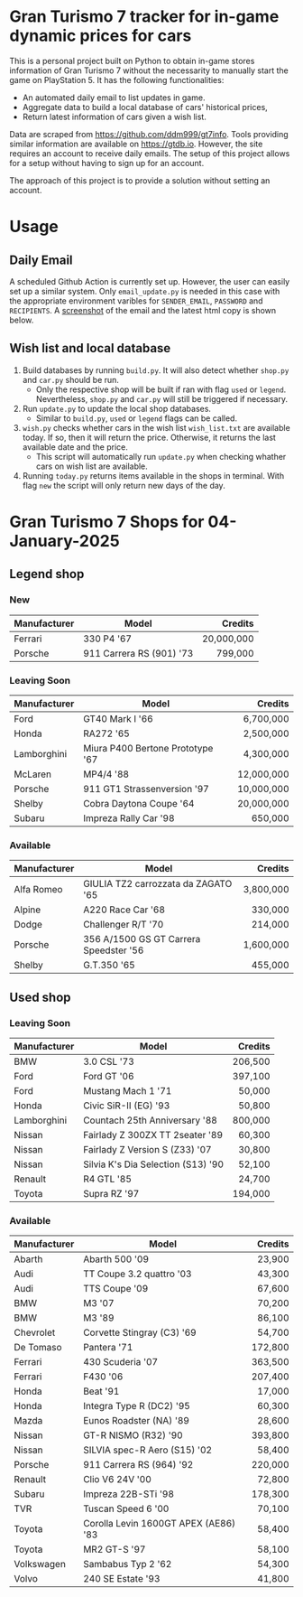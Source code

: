 # Gran Turismo 7 tracker for in-game dynamic prices for cars

This is a personal project built on Python to obtain in-game stores information of Gran Turismo 7 without the necessarity to manually start the game on PlayStation 5. It has the following functionalities:

- An automated daily email to list updates in game.
- Aggregate data to build a local database of cars' historical prices,
- Return latest information of cars given a wish list.

Data are scraped from https://github.com/ddm999/gt7info. Tools providing similar information are available on https://gtdb.io. However, the site requires an account to receive daily emails. The setup of this project allows for a setup without having to sign up for an account.

The approach of this project is to provide a solution without setting an account.

# Usage

## Daily Email

A scheduled Github Action is currently set up. However, the user can easily set up a similar system. Only `email_update.py` is needed in this case with the appropriate environment varibles for `SENDER_EMAIL`, `PASSWORD` and `RECIPIENTS`. A [screenshot](https://raw.githubusercontent.com/marcohoucheng/Gran-Turismo-7-Price-Tracker/main/data/email_screenshot.png) of the email and the latest html copy is shown below.

## Wish list and local database

1. Build databases by running `build.py`. It will also detect whether `shop.py` and `car.py` should be run.
    - Only the respective shop will be built if ran with flag `used` or `legend`. Nevertheless, `shop.py` and `car.py` will still be triggered if necessary.
2. Run `update.py` to update the local shop databases.
    - Similar to `build.py`, `used` or `legend` flags can be called.
3. `wish.py` checks whether cars in the wish list `wish_list.txt` are available today. If so, then it will return the price. Otherwise, it returns the last available date and the price.
    - This script will automatically run `update.py` when checking whather cars on wish list are available.
4. Running `today.py` returns items available in the shops in terminal. With flag `new` the script will only return new days of the day.


# Gran Turismo 7 Shops for 04-January-2025



## Legend shop

### New
 | Manufacturer | Model | Credits |
 | --- | --- | --: |
|Ferrari|330 P4 '67|20,000,000|
|Porsche|911 Carrera RS (901) '73|799,000|

### Leaving Soon
 | Manufacturer | Model | Credits |
 | --- | --- | --: |
|Ford|GT40 Mark I '66|6,700,000|
|Honda|RA272 '65|2,500,000|
|Lamborghini|Miura P400 Bertone Prototype '67|4,300,000|
|McLaren|MP4/4 '88|12,000,000|
|Porsche|911 GT1 Strassenversion '97|10,000,000|
|Shelby|Cobra Daytona Coupe '64|20,000,000|
|Subaru|Impreza Rally Car '98|650,000|

### Available
 | Manufacturer | Model | Credits |
 | --- | --- | --: |
|Alfa Romeo|GIULIA TZ2 carrozzata da ZAGATO '65|3,800,000|
|Alpine|A220 Race Car '68|330,000|
|Dodge|Challenger R/T '70|214,000|
|Porsche|356 A/1500 GS GT Carrera Speedster '56|1,600,000|
|Shelby|G.T.350 '65|455,000|


## Used shop

### Leaving Soon
 | Manufacturer | Model | Credits |
 | --- | --- | --: |
|BMW|3.0 CSL '73|206,500|
|Ford|Ford GT '06|397,100|
|Ford|Mustang Mach 1 '71|50,000|
|Honda|Civic SiR-II (EG) '93|50,800|
|Lamborghini|Countach 25th Anniversary '88|800,000|
|Nissan|Fairlady Z 300ZX TT 2seater '89|60,300|
|Nissan|Fairlady Z Version S (Z33) '07|30,800|
|Nissan|Silvia K's Dia Selection (S13) '90|52,100|
|Renault|R4 GTL '85|24,700|
|Toyota|Supra RZ '97|194,000|

### Available
 | Manufacturer | Model | Credits |
 | --- | --- | --: |
|Abarth|Abarth 500 '09|23,900|
|Audi|TT Coupe 3.2 quattro '03|43,300|
|Audi|TTS Coupe '09|67,600|
|BMW|M3 '07|70,200|
|BMW|M3 '89|86,100|
|Chevrolet|Corvette Stingray (C3) '69|54,700|
|De Tomaso|Pantera '71|172,800|
|Ferrari|430 Scuderia '07|363,500|
|Ferrari|F430 '06|207,400|
|Honda|Beat '91|17,000|
|Honda|Integra Type R (DC2) '95|60,300|
|Mazda|Eunos Roadster (NA) '89|28,600|
|Nissan|GT-R NISMO (R32) '90|393,800|
|Nissan|SILVIA spec-R Aero (S15) '02|58,400|
|Porsche|911 Carrera RS (964) '92|220,000|
|Renault|Clio V6 24V '00|72,800|
|Subaru|Impreza 22B-STi '98|178,300|
|TVR|Tuscan Speed 6 '00|70,100|
|Toyota|Corolla Levin 1600GT APEX (AE86) '83|58,400|
|Toyota|MR2 GT-S '97|58,100|
|Volkswagen|Sambabus Typ 2 '62|54,300|
|Volvo|240 SE Estate '93|41,800|
